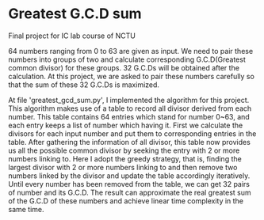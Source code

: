 # Greatest G.C.D sum
Final project for IC lab course of NCTU

64 numbers ranging from 0 to 63 are given as input. We need to pair these numbers into groups of two and calculate corresponding G.C.D(Greatest common divisor) for these groups. 32 G.C.Ds will be obtained after the calculation. At this project, we are asked to pair these numbers carefully so that the sum of these 32 G.C.Ds is maximized.

At file 'greatest_gcd_sum.py', I implemented the algorithm for this project. This algorithm makes use of a table to record all divisor derived from each number. This table contains 64 entries which stand for number 0~63, and each entry keeps a list of number which having it. First we calculate the divisors for each input number and put them to corresponding entries in the table. After gathering the information of all divisor, this table now provides us all the possible common divisor by seeking the entry with 2 or more numbers linking to. Here I adopt the greedy strategy, that is, finding the largest divisor with 2 or more numbers linking to and then remove two numbers linked by the divisor and update the table accordingly iteratively. Until every number has been removed from the table, we can get 32 pairs of number and its G.C.D. The result can approximate the real greatest sum of the G.C.D of these numbers and achieve linear time complexity in the same time. 
